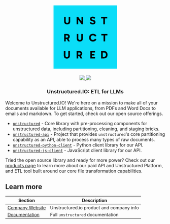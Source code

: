 <h3 align="center">
  <img
    src="https://raw.githubusercontent.com/Unstructured-IO/unstructured/main/img/unstructured_logo.png"
    height="200"
  >
</h3>

<div>
  <p align="center">
  <a
  href="https://join.slack.com/t/unstructuredw-kbe4326/shared_invite/zt-1x7cgo0pg-PTptXWylzPQF9xZolzCnwQ">
    <img src="https://img.shields.io/badge/JOIN US ON SLACK-4A154B?style=for-the-badge&logo=slack&logoColor=white" />
  </a>
  <a href="https://www.linkedin.com/company/unstructuredio/">
    <img src="https://img.shields.io/badge/LinkedIn-0077B5?style=for-the-badge&logo=linkedin&logoColor=white" />
  </a>
</div>

<h3 align="center">
  <p>Unstructured.IO: ETL for LLMs</p>
</h3>

Welcome to Unstructured.IO! We're here on a mission to make all of your documents available for
LLM applications, from PDFs and Word Docs to emails and markdown. To get started, check out our
open source offerings.


- [`unstructured`](https://github.com/Unstructured-IO/unstructured) - Core library with
  pre-processing components for unstructured data, including partitioning, cleaning, and
  staging bricks.
- [`unstructured-api`](https://github.com/Unstructured-IO/unstructured-api) - Project that provides
  `unstructured`'s core partitioning capability as an API, able to process many types of raw documents.
- [`unstructured-python-client`](https://github.com/Unstructured-IO/unstructured-python-client) -
  Python client library for our API.
- [`unstructured-js-client`](https://github.com/Unstructured-IO/unstructured-js-client) - JavaScript
  client library for our API.

Tried the open source library and ready for more power? Check out our
[products page](https://unstructured.io/product) to learn more about our paid API and Unstructured
Platform, and ETL tool built around our core file transformation capabilities.


## Learn more

| Section | Description |
|-|-|
| [Company Website](https://unstructured.io) | Unstructured.io product and company info |
| [Documentation](https://unstructured-io.github.io/unstructured) | Full `unstructured` documentation |
